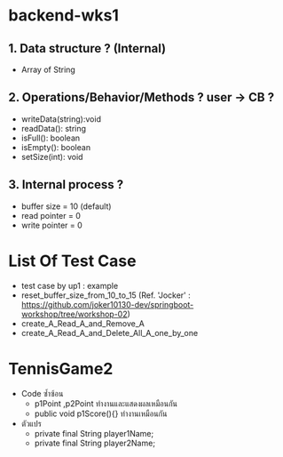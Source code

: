 # backend-wks1
## 1. Data structure ? (Internal)
*  Array of String
## 2. Operations/Behavior/Methods ?  user -> CB ?
*  writeData(string):void
*  readData(): string
*  isFull(): boolean
*  isEmpty(): boolean
*  setSize(int): void
## 3. Internal process ?
*  buffer size = 10 (default)
*  read pointer = 0
*  write pointer = 0


# List Of Test Case
* test case by up1 : example
* reset_buffer_size_from_10_to_15  (Ref. 'Jocker' : https://github.com/joker10130-dev/springboot-workshop/tree/workshop-02) 
* create_A_Read_A_and_Remove_A
* create_A_Read_A_and_Delete_All_A_one_by_one

# TennisGame2
* Code ซ้ำซ้อน
  - p1Point ,p2Point ทำงานและแสดงผลเหมือนกัน
  - public void p1Score(){} ทำงานเหมือนกัน
* ตัวแปร 
  - private final String player1Name;
  - private final String player2Name;

  
